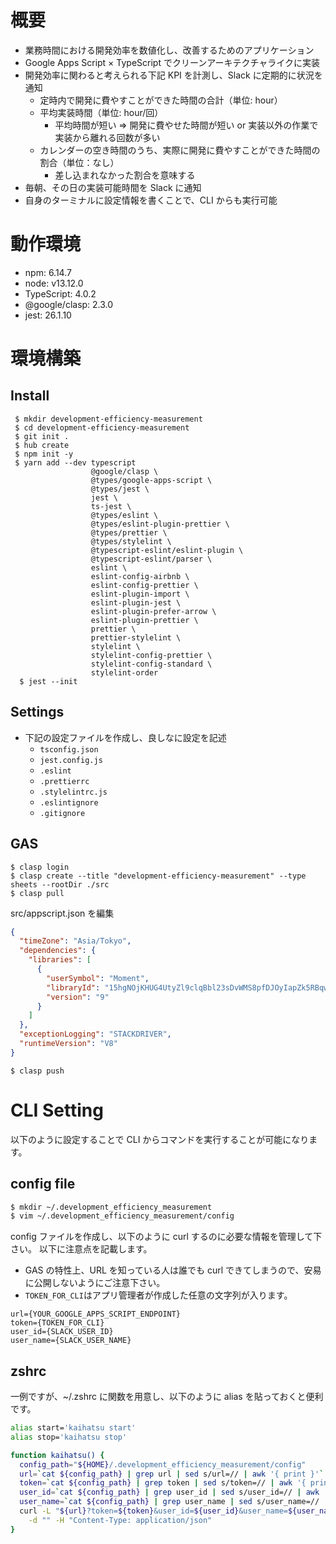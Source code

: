 # 概要

- 業務時間における開発効率を数値化し、改善するためのアプリケーション
- Google Apps Script × TypeScript でクリーンアーキテクチャライクに実装
- 開発効率に関わると考えられる下記 KPI を計測し、Slack に定期的に状況を通知
  - 定時内で開発に費やすことができた時間の合計（単位: hour）
  - 平均実装時間（単位: hour/回）
    - 平均時間が短い => 開発に費やせた時間が短い or 実装以外の作業で実装から離れる回数が多い
  - カレンダーの空き時間のうち、実際に開発に費やすことができた時間の割合（単位：なし）
    - 差し込まれなかった割合を意味する
- 毎朝、その日の実装可能時間を Slack に通知
- 自身のターミナルに設定情報を書くことで、CLI からも実行可能

# 動作環境

- npm: 6.14.7
- node: v13.12.0
- TypeScript: 4.0.2
- @google/clasp: 2.3.0
- jest: 26.1.10

# 環境構築

## Install

```sh:
 $ mkdir development-efficiency-measurement
 $ cd development-efficiency-measurement
 $ git init .
 $ hub create
 $ npm init -y
 $ yarn add --dev typescript
                  @google/clasp \
                  @types/google-apps-script \
                  @types/jest \
                  jest \
                  ts-jest \
                  @types/eslint \
                  @types/eslint-plugin-prettier \
                  @types/prettier \
                  @types/stylelint \
                  @typescript-eslint/eslint-plugin \
                  @typescript-eslint/parser \
                  eslint \
                  eslint-config-airbnb \
                  eslint-config-prettier \
                  eslint-plugin-import \
                  eslint-plugin-jest \
                  eslint-plugin-prefer-arrow \
                  eslint-plugin-prettier \
                  prettier \
                  prettier-stylelint \
                  stylelint \
                  stylelint-config-prettier \
                  stylelint-config-standard \
                  stylelint-order
  $ jest --init
```

## Settings

- 下記の設定ファイルを作成し、良しなに設定を記述
  - `tsconfig.json`
  - `jest.config.js`
  - `.eslint`
  - `.prettierrc`
  - `.stylelintrc.js`
  - `.eslintignore`
  - `.gitignore`

## GAS

```sh:
$ clasp login
$ clasp create --title "development-efficiency-measurement" --type sheets --rootDir ./src
$ clasp pull
```

src/appscript.json を編集

```json:src/appscript.json
{
  "timeZone": "Asia/Tokyo",
  "dependencies": {
    "libraries": [
      {
        "userSymbol": "Moment",
        "libraryId": "15hgNOjKHUG4UtyZl9clqBbl23sDvWMS8pfDJOyIapZk5RBqwL3i-rlCo",
        "version": "9"
      }
    ]
  },
  "exceptionLogging": "STACKDRIVER",
  "runtimeVersion": "V8"
}
```

```sh:
$ clasp push
```

# CLI Setting

以下のように設定することで CLI からコマンドを実行することが可能になります。

## config file

```zsh
$ mkdir ~/.development_efficiency_measurement
$ vim ~/.development_efficiency_measurement/config
```

config ファイルを作成し、以下のように curl するのに必要な情報を管理して下さい。
以下に注意点を記載します。

- GAS の特性上、URL を知っている人は誰でも curl できてしまうので、安易に公開しないようにご注意下さい。
- `TOKEN_FOR_CLI`はアプリ管理者が作成した任意の文字列が入ります。

```text
url={YOUR_GOOGLE_APPS_SCRIPT_ENDPOINT}
token={TOKEN_FOR_CLI}
user_id={SLACK_USER_ID}
user_name={SLACK_USER_NAME}
```

## zshrc

一例ですが、~/.zshrc に関数を用意し、以下のように alias を貼っておくと便利です。

```sh
alias start='kaihatsu start'
alias stop='kaihatsu stop'

function kaihatsu() {
  config_path="${HOME}/.development_efficiency_measurement/config"
  url=`cat ${config_path} | grep url | sed s/url=// | awk '{ print }'`
  token=`cat ${config_path} | grep token | sed s/token=// | awk '{ print }'`
  user_id=`cat ${config_path} | grep user_id | sed s/user_id=// | awk '{ print }'`
  user_name=`cat ${config_path} | grep user_name | sed s/user_name=// | awk '{ print }'`
  curl -L "${url}?token=${token}&user_id=${user_id}&user_name=${user_name}&text=$1" \
    -d "" -H "Content-Type: application/json"
}
```
